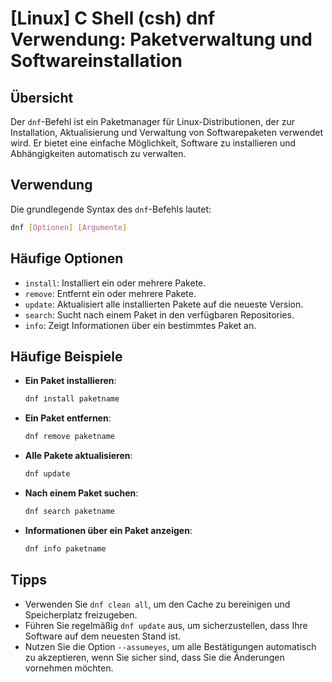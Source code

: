 # [Linux] C Shell (csh) dnf Verwendung: Paketverwaltung und Softwareinstallation

## Übersicht
Der `dnf`-Befehl ist ein Paketmanager für Linux-Distributionen, der zur Installation, Aktualisierung und Verwaltung von Softwarepaketen verwendet wird. Er bietet eine einfache Möglichkeit, Software zu installieren und Abhängigkeiten automatisch zu verwalten.

## Verwendung
Die grundlegende Syntax des `dnf`-Befehls lautet:

```bash
dnf [Optionen] [Argumente]
```

## Häufige Optionen
- `install`: Installiert ein oder mehrere Pakete.
- `remove`: Entfernt ein oder mehrere Pakete.
- `update`: Aktualisiert alle installierten Pakete auf die neueste Version.
- `search`: Sucht nach einem Paket in den verfügbaren Repositories.
- `info`: Zeigt Informationen über ein bestimmtes Paket an.

## Häufige Beispiele
- **Ein Paket installieren**:
  ```bash
  dnf install paketname
  ```

- **Ein Paket entfernen**:
  ```bash
  dnf remove paketname
  ```

- **Alle Pakete aktualisieren**:
  ```bash
  dnf update
  ```

- **Nach einem Paket suchen**:
  ```bash
  dnf search paketname
  ```

- **Informationen über ein Paket anzeigen**:
  ```bash
  dnf info paketname
  ```

## Tipps
- Verwenden Sie `dnf clean all`, um den Cache zu bereinigen und Speicherplatz freizugeben.
- Führen Sie regelmäßig `dnf update` aus, um sicherzustellen, dass Ihre Software auf dem neuesten Stand ist.
- Nutzen Sie die Option `--assumeyes`, um alle Bestätigungen automatisch zu akzeptieren, wenn Sie sicher sind, dass Sie die Änderungen vornehmen möchten.